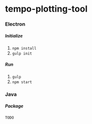 ﻿# tempo-plotting-tool

### Electron 
##### Initialize
1. `npm install`
2. `gulp init`

##### Run
1. `gulp`
2. `npm start`

### Java
##### Package
`TODO`

